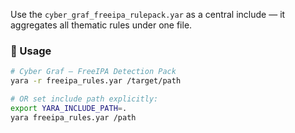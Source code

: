 Use the `cyber_graf_freeipa_rulepack.yar` as a central include — it aggregates all thematic rules under one file.

### 🧪 Usage

```bash
# Cyber Graf — FreeIPA Detection Pack
yara -r freeipa_rules.yar /target/path

# OR set include path explicitly:
export YARA_INCLUDE_PATH=.
yara freeipa_rules.yar /path